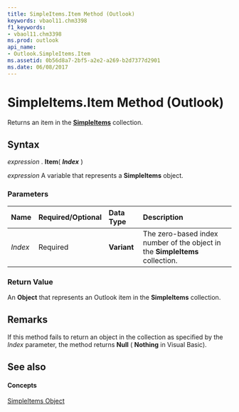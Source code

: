 ```yaml
---
title: SimpleItems.Item Method (Outlook)
keywords: vbaol11.chm3398
f1_keywords:
- vbaol11.chm3398
ms.prod: outlook
api_name:
- Outlook.SimpleItems.Item
ms.assetid: 0b56d8a7-2bf5-a2e2-a269-b2d7377d2901
ms.date: 06/08/2017
---
```



# SimpleItems.Item Method (Outlook)

Returns an item in the  **[SimpleItems](simpleitems-object-outlook.md)** collection.


## Syntax

 _expression_ . **Item**( **_Index_** )

 _expression_ A variable that represents a **SimpleItems** object.


### Parameters



|**Name**|**Required/Optional**|**Data Type**|**Description**|
|:-----|:-----|:-----|:-----|
| _Index_|Required| **Variant**|The zero-based index number of the object in the  **SimpleItems** collection.|

### Return Value

An  **Object** that represents an Outlook item in the **SimpleItems** collection.


## Remarks

If this method fails to return an object in the collection as specified by the  _Index_ parameter, the method returns **Null** ( **Nothing** in Visual Basic).


## See also


#### Concepts


[SimpleItems Object](simpleitems-object-outlook.md)

